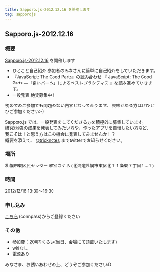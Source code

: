 ```yaml
---
title: Sapporo.js-2012.12.16 を開催します
tag: sapporojs
---
```

## Sapporo.js-2012.12.16

### 概要

[Sapporo.js-2012.12.16](http://connpass.com/event/1368/) を開催します

+ ひとこと自己紹介
参加者のみなさんに簡単に自己紹介をしていただきます。
+ 『JavaScript: The Good Parts』の読み合わせ
『 JavaScript: The Good Parts ―「良いパーツ」によるベストプラクティス 』を読み進めていきます。
+ 一般発表
絶賛募集中！

初めてのご参加でも問題のない内容となっております。
興味がある方はぜひぜひご参加ください:-)


Sapporo.js では、一般発表をしてくださる方を積極的に募集しています。  
研究/勉強の成果を発表してみたい方や、作ったアプリを自慢したい方など、  
我こそは！と思う方はこの機会に発表してみませんか！？  
概要を添えて、 [@tricknotes](http://twitter.com/tricknotes) までtwitterでお知らせください。

### 場所

札幌市東区民センター 和室さくら (北海道札幌市東区北１１条東７丁目１−１)


### 時間

2012/12/16 13:30〜16:30

### 申し込み

[こちら](http://connpass.com/event/1368/) (connpass)からご登録ください

### その他

* 参加費：200円くらい(当日、会場にて頂戴いたします)
* wifiなし
* 電源あり

みなさま、お誘いあわせの上、どうぞご参加ください:D
